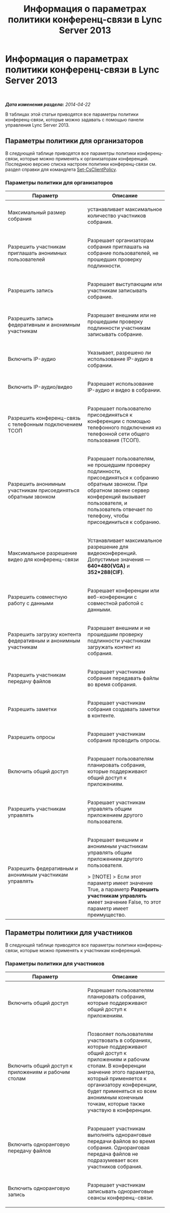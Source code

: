 ﻿---
title: Информация о параметрах политики конференц-связи в Lync Server 2013
TOCTitle: Информация о параметрах политики конференц-связи в Lync Server 2013
ms:assetid: ec8125f7-ef78-4a2b-8db0-4dd3cf5a4065
ms:mtpsurl: https://technet.microsoft.com/ru-ru/library/Gg429724(v=OCS.15)
ms:contentKeyID: 49311567
ms.date: 05/19/2016
mtps_version: v=OCS.15
ms.translationtype: HT
---

# Информация о параметрах политики конференц-связи в Lync Server 2013

 

_**Дата изменения раздела:** 2014-04-22_

В таблицах этой статьи приводятся все параметры политики конференц-связи, которые можно задавать с помощью панели управления Lync Server 2013.

## Параметры политики для организаторов

В следующей таблице приводятся все параметры политики конференц-связи, которые можно применять к организаторам конференций. Последнюю версию списка настроек политики конференц-связи см. раздел справки для командлета [Set-CsClientPolicy](https://docs.microsoft.com/en-us/powershell/module/skype/Set-CsClientPolicy).

### Параметры политики для организаторов

<table>
<colgroup>
<col style="width: 50%" />
<col style="width: 50%" />
</colgroup>
<thead>
<tr class="header">
<th>Параметр</th>
<th>Описание</th>
</tr>
</thead>
<tbody>
<tr class="odd">
<td><p>Максимальный размер собрания</p></td>
<td><p>устанавливает максимальное количество участников собрания.</p></td>
</tr>
<tr class="even">
<td><p>Разрешить участникам приглашать анонимных пользователей</p></td>
<td><p>Разрешает организаторам собрания приглашать на собрание пользователей, не прошедших проверку подлинности.</p></td>
</tr>
<tr class="odd">
<td><p>Разрешить запись</p></td>
<td><p>Разрешает выступающим или участникам записывать собрание.</p></td>
</tr>
<tr class="even">
<td><p>Разрешить запись федеративным и анонимным участникам</p></td>
<td><p>Разрешает внешним или не прошедшим проверку подлинности участникам записывать собрание.</p></td>
</tr>
<tr class="odd">
<td><p>Включить IP-аудио</p></td>
<td><p>Указывает, разрешено ли использование IP-аудио в собрании.</p></td>
</tr>
<tr class="even">
<td><p>Включить IP-аудио/видео</p></td>
<td><p>Разрешает использование IP-аудио и видео в собрании.</p></td>
</tr>
<tr class="odd">
<td><p>Разрешить конференц-связь с телефонным подключением ТСОП</p></td>
<td><p>Разрешает пользователю присоединяться к конференции с помощью телефонного подключения из телефонной сети общего пользования (ТСОП).</p></td>
</tr>
<tr class="even">
<td><p>Разрешить анонимным участникам присоединяться обратным звонком</p></td>
<td><p>Разрешает пользователям, не прошедшим проверку подлинности, присоединяться к собранию обратным звонком. При обратном звонке сервер конференций вызывает пользователя, и пользователь отвечает по телефону, чтобы присоединиться к собранию.</p></td>
</tr>
<tr class="odd">
<td><p>Максимальное разрешение видео для конференц-связи</p></td>
<td><p>Устанавливает максимальное разрешение для видеоконференций. Допустимые значения — <strong>640*480(VGA)</strong> и <strong>352*288(CIF)</strong>.</p></td>
</tr>
<tr class="even">
<td><p>Разрешить совместную работу с данными</p></td>
<td><p>Разрешает конференции или веб-конференции с совместной работой с данными.</p></td>
</tr>
<tr class="odd">
<td><p>Разрешить загрузку контента федеративным и анонимным участникам</p></td>
<td><p>Разрешает внешним и не прошедшим проверку подлинности участникам загружать контент из собрания.</p></td>
</tr>
<tr class="even">
<td><p>Разрешить участникам передачу файлов</p></td>
<td><p>Разрешает участникам собрания передавать файлы во время собрания.</p></td>
</tr>
<tr class="odd">
<td><p>Разрешить заметки</p></td>
<td><p>Разрешает участникам собрания создавать заметки в контенте.</p></td>
</tr>
<tr class="even">
<td><p>Разрешить опросы</p></td>
<td><p>Разрешает участникам собрания проводить опросы.</p></td>
</tr>
<tr class="odd">
<td><p>Включить общий доступ</p></td>
<td><p>Разрешает пользователям планировать собрания, которые поддерживают общий доступ к приложениям.</p></td>
</tr>
<tr class="even">
<td><p>Разрешить участникам управлять</p></td>
<td><p>Разрешает участникам управлять общим приложением другого пользователя.</p></td>
</tr>
<tr class="odd">
<td><p>Разрешить федеративным и анонимным участникам управлять</p></td>
<td><p>Разрешает внешним и анонимным участникам управлять общим приложением другого пользователя.</p>
<div class="alert">
> [!NOTE]
> Если этот параметр имеет значение True, а параметр <strong>Разрешить участникам управлять</strong> имеет значение False, то этот параметр имеет преимущество.

</div></td>
</tr>
</tbody>
</table>


## Параметры политики для участников

В следующей таблице приводятся все параметры политики конференц-связи, которые можно применять к участникам конференций.

### Параметры политики для участников

<table>
<colgroup>
<col style="width: 50%" />
<col style="width: 50%" />
</colgroup>
<thead>
<tr class="header">
<th>Параметр</th>
<th>Описание</th>
</tr>
</thead>
<tbody>
<tr class="odd">
<td><p>Включить общий доступ</p></td>
<td><p>Разрешает пользователям планировать собрания, которые поддерживают общий доступ к приложениям.</p></td>
</tr>
<tr class="even">
<td><p>Включить общий доступ к приложениям и рабочим столам</p></td>
<td><p>Позволяет пользователям участвовать в собраниях, которые поддерживают общий доступ к приложениям и рабочим столам. В конференции значение этого параметра, который применяется к организатору конференции, будет применяться ко всем анонимным конечным точкам, которые также участвую в конференции.</p></td>
</tr>
<tr class="odd">
<td><p>Включить одноранговую передачу файлов</p></td>
<td><p>Разрешает участникам выполнять одноранговые передачи файлов во время собрания. Одноранговая передача файлов не подразумевает всех участников собрания.</p></td>
</tr>
<tr class="even">
<td><p>Включить одноранговую запись</p></td>
<td><p>Разрешает участникам записывать одноранговые сеансы конференц-связи.</p></td>
</tr>
</tbody>
</table>

